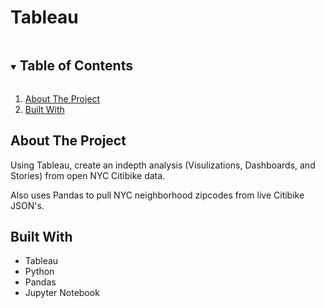 # Tableau
<!--READ ME-->

<!-- TABLE OF CONTENTS -->
<details open="open">
  <summary><h2 style="display: inline-block">Table of Contents</h2></summary>
  <ol>
    <li>
      <a href="#about-the-project">About The Project</a>
    <li><a href="#built-with">Built With</a></li>
  </ol>
</details>

<!-- ABOUT THE PROJECT -->
## About The Project

Using Tableau, create an indepth analysis (Visulizations, Dashboards, and Stories) from open NYC Citibike data.

Also uses Pandas to pull NYC neighborhood zipcodes from live Citibike JSON's.

<!-- BUILT WITH -->
## Built With

* Tableau
* Python
* Pandas
* Jupyter Notebook